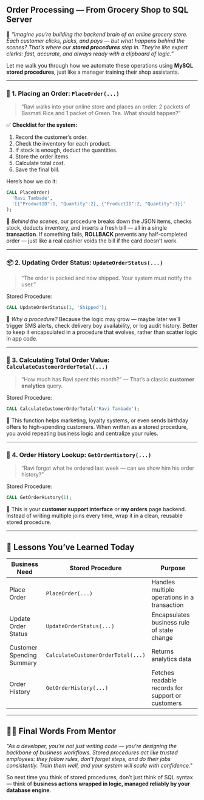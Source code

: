 ##  Order Processing — From Grocery Shop to SQL Server

🧠 *“Imagine you’re building the backend brain of an online grocery store. Each customer clicks, picks, and pays — but what happens behind the scenes? That’s where our **stored procedures** step in. They’re like expert clerks: fast, accurate, and always ready with a clipboard of logic.”*

Let me walk you through how we automate these operations using **MySQL stored procedures**, just like a manager training their shop assistants.

---

### 🛒 1. Placing an Order: `PlaceOrder(...)`

> “Ravi walks into your online store and places an order: 2 packets of Basmati Rice and 1 packet of Green Tea. What should happen?”

✅ **Checklist for the system:**

1. Record the customer’s order.
2. Check the inventory for each product.
3. If stock is enough, deduct the quantities.
4. Store the order items.
5. Calculate total cost.
6. Save the final bill.

Here’s how we do it:

```sql
CALL PlaceOrder(
  'Ravi Tambade',
  '[{"ProductID":1, "Quantity":2}, {"ProductID":2, "Quantity":1}]'
);
```

🧠 *Behind the scenes*, our procedure breaks down the JSON items, checks stock, deducts inventory, and inserts a fresh bill — all in a single **transaction**. If something fails, **ROLLBACK** prevents any half-completed order — just like a real cashier voids the bill if the card doesn’t work.

---

### 📦 2. Updating Order Status: `UpdateOrderStatus(...)`

> “The order is packed and now shipped. Your system must notify the user.”

Stored Procedure:

```sql
CALL UpdateOrderStatus(1, 'Shipped');
```

🧠 *Why a procedure?* Because the logic may grow — maybe later we’ll trigger SMS alerts, check delivery boy availability, or log audit history. Better to keep it encapsulated in a procedure that evolves, rather than scatter logic in app code.

---

### 🧮 3. Calculating Total Order Value: `CalculateCustomerOrderTotal(...)`

> “How much has Ravi spent this month?” — That’s a classic **customer analytics** query.

Stored Procedure:

```sql
CALL CalculateCustomerOrderTotal('Ravi Tambade');
```

🧠 This function helps marketing, loyalty systems, or even sends birthday offers to high-spending customers. When written as a stored procedure, you avoid repeating business logic and centralize your rules.

---

### 📜 4. Order History Lookup: `GetOrderHistory(...)`

> “Ravi forgot what he ordered last week — can we show him his order history?”

Stored Procedure:

```sql
CALL GetOrderHistory(1);
```

🧠 This is your **customer support interface** or **my orders** page backend. Instead of writing multiple joins every time, wrap it in a clean, reusable stored procedure.

---

## 📘 Lessons You’ve Learned Today

| Business Need             | Stored Procedure                   | Purpose                                           |
| ------------------------- | ---------------------------------- | ------------------------------------------------- |
| Place Order               | `PlaceOrder(...)`                  | Handles multiple operations in a transaction      |
| Update Order Status       | `UpdateOrderStatus(...)`           | Encapsulates business rule of state change        |
| Customer Spending Summary | `CalculateCustomerOrderTotal(...)` | Returns analytics data                            |
| Order History             | `GetOrderHistory(...)`             | Fetches readable records for support or customers |

---

## 🧑‍🎓 Final Words From Mentor

*"As a developer, you’re not just writing code — you're designing the backbone of business workflows. Stored procedures act like trusted employees: they follow rules, don’t forget steps, and do their jobs consistently. Train them well, and your system will scale with confidence."*

So next time you think of stored procedures, don’t just think of SQL syntax — think of **business actions wrapped in logic, managed reliably by your database engine**.

